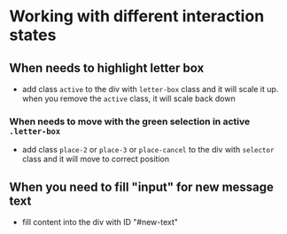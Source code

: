 # Working with different interaction states

## When needs to highlight letter box
- add class `active` to the div with `letter-box` class and it will scale it up. when you remove the `active` class, it will scale back down

### When needs to move with the green selection in active `.letter-box`
- add class `place-2` or `place-3` or `place-cancel` to the div with `selector` class and it will move to correct position

## When you need to fill "input" for new message text
- fill content into the div with ID "#new-text"